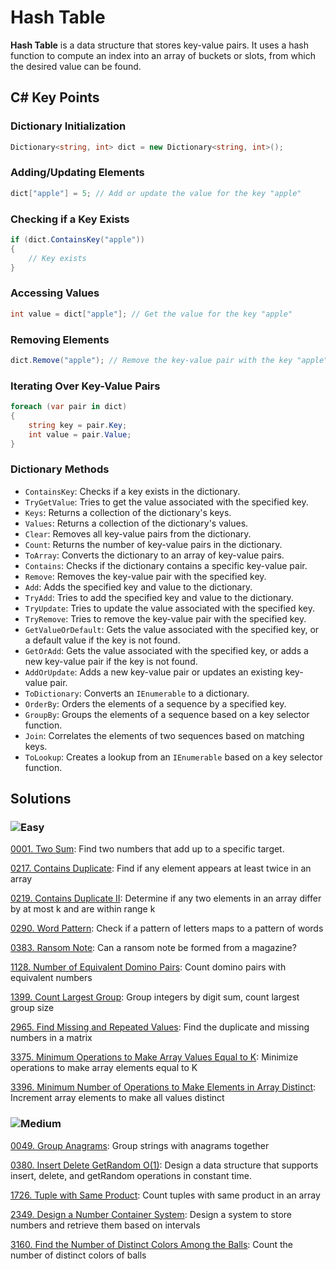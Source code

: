# Hash Table

**Hash Table** is a data structure that stores key-value pairs. It uses a hash function to compute an index into an array of buckets or slots, from which the desired value can be found.

## C# Key Points

### Dictionary Initialization
```csharp
Dictionary<string, int> dict = new Dictionary<string, int>();
```

### Adding/Updating Elements
```csharp
dict["apple"] = 5; // Add or update the value for the key "apple"
```

### Checking if a Key Exists
```csharp
if (dict.ContainsKey("apple"))
{
    // Key exists
}
```

### Accessing Values
```csharp
int value = dict["apple"]; // Get the value for the key "apple"
```

### Removing Elements
```csharp
dict.Remove("apple"); // Remove the key-value pair with the key "apple"
```

### Iterating Over Key-Value Pairs
```csharp
foreach (var pair in dict)
{
    string key = pair.Key;
    int value = pair.Value;
}
```

### Dictionary Methods
- `ContainsKey`: Checks if a key exists in the dictionary.
- `TryGetValue`: Tries to get the value associated with the specified key.
- `Keys`: Returns a collection of the dictionary's keys.
- `Values`: Returns a collection of the dictionary's values.
- `Clear`: Removes all key-value pairs from the dictionary.
- `Count`: Returns the number of key-value pairs in the dictionary.
- `ToArray`: Converts the dictionary to an array of key-value pairs.
- `Contains`: Checks if the dictionary contains a specific key-value pair.
- `Remove`: Removes the key-value pair with the specified key.
- `Add`: Adds the specified key and value to the dictionary.
- `TryAdd`: Tries to add the specified key and value to the dictionary.
- `TryUpdate`: Tries to update the value associated with the specified key.
- `TryRemove`: Tries to remove the key-value pair with the specified key.
- `GetValueOrDefault`: Gets the value associated with the specified key, or a default value if the key is not found.
- `GetOrAdd`: Gets the value associated with the specified key, or adds a new key-value pair if the key is not found.
- `AddOrUpdate`: Adds a new key-value pair or updates an existing key-value pair.
- `ToDictionary`: Converts an `IEnumerable` to a dictionary.
- `OrderBy`: Orders the elements of a sequence by a specified key.
- `GroupBy`: Groups the elements of a sequence based on a key selector function.
- `Join`: Correlates the elements of two sequences based on matching keys.
- `ToLookup`: Creates a lookup from an `IEnumerable` based on a key selector function.

## Solutions

### ![Easy](https://img.shields.io/badge/Easy-46c6c2)

[0001. Two Sum](https://github.com/vahtyah/LeetCodeSolutions/tree/main/Hash%20Table/0001.%20Two%20Sum): Find two numbers that add up to a specific target.

[0217. Contains Duplicate](/Data%20Structures%2FHash%20Table%2F0217.%20Contains%20Duplicate): Find if any element appears at least twice in an array

[0219. Contains Duplicate II](/Data%20Structures%2FHash%20Table%2F0219.%20Contains%20Duplicate%20II): Determine if any two elements in an array differ by at most k and are within range k

[0290. Word Pattern](/Data%20Structures%2FHash%20Table%2F0290.%20Word%20Pattern): Check if a pattern of letters maps to a pattern of words

[0383. Ransom Note](/Data%20Structures%2FHash%20Table%2F0383.%20Ransom%20Note): Can a ransom note be formed from a magazine?

[1128. Number of Equivalent Domino Pairs](/Data%20Structures%2FHash%20Table%2F1128.%20Number%20of%20Equivalent%20Domino%20Pairs): Count domino pairs with equivalent numbers

[1399. Count Largest Group](/Data%20Structures%2FHash%20Table%2F1399.%20Count%20Largest%20Group): Group integers by digit sum, count largest group size

[2965. Find Missing and Repeated Values](/Data%20Structures%2FHash%20Table%2F2965.%20Find%20Missing%20and%20Repeated%20Values): Find the duplicate and missing numbers in a matrix

[3375. Minimum Operations to Make Array Values Equal to K](/Data%20Structures%2FHash%20Table%2F3375.%20Minimum%20Operations%20to%20Make%20Array%20Values%20Equal%20to%20K): Minimize operations to make array elements equal to K

[3396. Minimum Number of Operations to Make Elements in Array Distinct](/Data%20Structures%2FHash%20Table%2F3396.%20Minimum%20Number%20of%20Operations%20to%20Make%20Elements%20in%20Array%20Distinct): Increment array elements to make all values distinct

### ![Medium](https://img.shields.io/badge/Medium-fac31d)

[0049. Group Anagrams](/Data%20Structures%2FHash%20Table%2F0049.%20Group%20Anagrams): Group strings with anagrams together

[0380. Insert Delete GetRandom O(1)](/Data%20Structures%2FHash%20Table%2F0380.%20Insert%20Delete%20GetRandom%20O%281%29): Design a data structure that supports insert, delete, and getRandom operations in constant time.

[1726. Tuple with Same Product](/Data%20Structures%2FHash%20Table%2F1726.%20Tuple%20with%20Same%20Product): Count tuples with same product in an array

[2349. Design a Number Container System](/Data%20Structures%2FHash%20Table%2F2349.%20Design%20a%20Number%20Container%20System): Design a system to store numbers and retrieve them based on intervals

[3160. Find the Number of Distinct Colors Among the Balls](/Data%20Structures%2FHash%20Table%2F3160.%20Find%20the%20Number%20of%20Distinct%20Colors%20Among%20the%20Balls): Count the number of distinct colors of balls

